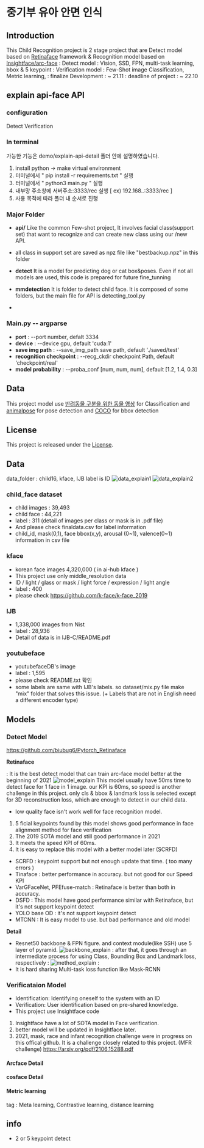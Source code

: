 # 중기부 유아 안면 인식

## Introduction
This Child Recognition project is 2 stage project that are Detect model based on [Retinaface](https://github.com/biubug6/Pytorch_Retinaface) framework & Recognition model based on [Insightface/arc-face](https://github.com/deepinsight/insightface/tree/master/recognition/arcface_torch)
: Detect model : Vision, SSD, FPN, multi-task learning, bbox & 5 keypoint
: Verification model : Few-Shot image Classification, Metric learning,
: finalize Development : ~ 21.11
: deadline of project : ~ 22.10

## explain api-face API

### configuration
Detect
Verification


### In terminal
가능한 기능은 demo/explain-api-detail 폴더 안에 설명하였습니다.
1. install python -> make virtual environment
2. 터미널에서 " pip install -r requirements.txt " 실행
3. 터미널에서 " python3 main.py " 실행
4. 내부망 주소창에 서버주소:3333/rec 실행 [ ex) 192.168.*.*:3333/rec ]
5. 사용 목적에 따라 폴더 내 순서로 진행

### Major Folder
- **api/**
  Like the common Few-shot project, It involves facial class(support set) that want to recognize and can create new class using our /new API.
- all class in support set are saved as npz file like "bestbackup.npz" in this folder

- **detect**
  It is a model for predicting dog or cat box&poses. Even if not all models are used, this code is prepared for future fine_tunning
- **mmdetection**
  It is folder to detect child face. It is composed of some folders, but the main file for API is detecting_tool.py
- 


### Main.py -- argparse
- **port**
: --port number, defalt 3334
- **device**
: --device gpu, default 'cuda:1'
- **save img path**
: --save_img_path save path, default './saved/test'
- **recognition checkpoint**
: --recg_ckdir checkpoint Path, default 'checkpoint/real'
- **model probability**
: --proba_conf [num, num, num], default [1.2, 1.4, 0.3]

## Data
This project model use [반려동물 구분을 위한 동물 영상](https://aihub.or.kr/aidata/34146) for Classification and [animalpose](https://sites.google.com/view/animal-pose/) for pose detection and [COCO](https://cocodataset.org/#home) for bbox detection

## License
This project is released under the [License](https://github.com/phamquiluan/ResidualMaskingNetwork/blob/master/LICENSE).


## Data
data_folder : child16, kface, IJB
label is ID
![data_explain1](demo/data1.jpg)
![data_explain2](demo/data2.jpg)


### child_face dataset
+ child images : 39,493
+ child face : 44,221
+ label : 311 (detail of images per class or mask is in .pdf file)
+ And please check finaldata.csv for label information
+ child_id, mask(0,1), face bbox(x,y), arousal (0~1), valence(0~1) information in csv file 

### kface
+ korean face images 4,320,000 ( in ai-hub kface )
+ This project use only middle_resolution data
+ ID / light / glass or mask / light force / expression / light angle
+ label : 400
+ please check https://github.com/k-face/k-face_2019

### IJB
+ 1,338,000 images from Nist
+ label : 28,936
+ Detail of data is in IJB-C/README.pdf

### youtubeface
+ youtubefaceDB's image
+ label : 1,595
+ please check README.txt 확인
+ some labels are same with IJB's labels. so dataset/mix.py file make "mix" folder that solves this issue. 
(+ Labels that are not in English need a different encoder type)


## Models

### Detect Model
https://github.com/biubug6/Pytorch_Retinaface

**Retinaface**

: It is the best detect model that can train arc-face model better at the beginning of 2021
![model_explain](demo/demo1.jpg)
This model usually have 50ms time to detect face for 1 face in 1 image.
our KPI is 60ms, so speed is another challenge in this project.
only cls & bbox & landmark loss is selected except for 3D reconstruction loss, which are enough to detect in our child data.
* low quality face isn't work well for face recognition model.

1. 5 ficial keypoints found by this model shows good performance in face alignment method for face verification
2. The 2019 SOTA model and still good performance in 2021
3. It meets the speed KPI of 60ms. 
4. It is easy to replace this model with a better model later (SCRFD)

- SCRFD : keypoint support but not enough update that time. ( too many errors )
- Tinaface : better performance in accuracy. but not good for our Speed KPI
- VarGFaceNet, PFEfuse-match : Retinaface is better than both in accuracy.
- DSFD : This model have good performance similar with Retinaface, but it's not support keypoint detect
- YOLO base OD : it's not support keypoint detect
- MTCNN : It is easy model to use. but bad performance and old model

**Detail**
- Resnet50 backbone & FPN figure. and context module(like SSH) use 5 layer of pyramid.
![backbone_explain](demo/det_main_backbone.jpg)
: after that, it goes through an intermediate process for using Class, Bounding Box and Landmark loss, respectively
: 
![method_explain](demo/full_.jpg)
: 
- It is hard sharing Multi-task loss function like Mask-RCNN

### Verificataion Model
- Identification: Identifying oneself to the system with an ID
- Verification: User identification based on pre-shared knowledge.
- This project use Insightface code
1. Insightface have a lot of SOTA model in Face verification.
2. better model will be updated in Insightface later.
3. 2021, mask, race and infant recognition challenge were in progress on this offical github.
It is a challenge closely related to this project. (MFR challenge) https://arxiv.org/pdf/2106.15288.pdf

#### Arcface Detail



#### cosface Detail

#### Metric learning
tag : Meta learning, Contrastive learning, distance learning

## info
+ 2 or 5 keypoint detect


